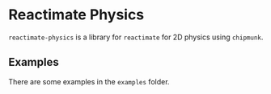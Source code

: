 # Reactimate Physics

`reactimate-physics` is a library for `reactimate` for 2D physics using `chipmunk`.

## Examples

There are some examples in the `examples` folder.
